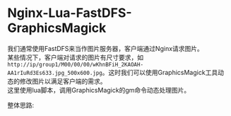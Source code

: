 # Nginx-Lua-FastDFS-GraphicsMagick

我们通常使用FastDFS来当作图片服务器，客户端通过Nginx请求图片。<br />
某些情况下，客户端对请求的图片有尺寸要求，如<br />  `http://ip/group1/M00/00/00/wKhnBFiH_2KAOAH-AA1rIuRd3Es633.jpg_500x600.jpg`。这时我们可以使用GraphicsMagick工具动态的修改图片以满足客户端的需求。<br/>
这里使用lua脚本，调用GraphicsMagick的gm命令动态处理图片。<br/>

整体思路:
